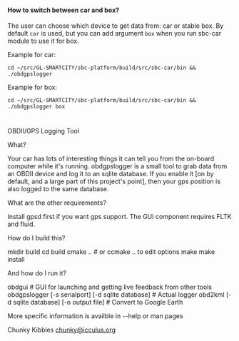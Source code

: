 
#### How to switch between car and box?
The user can choose which device to get data from: car or stable box. By default ```car``` is used, but you can add argument ```box``` when you run sbc-car module to use it for box.

Example for car:
```
cd ~/src/GL-SMARTCITY/sbc-platform/build/src/sbc-car/bin && ./obdgpslogger
```
Example for box:

```
cd ~/src/GL-SMARTCITY/sbc-platform/build/src/sbc-car/bin && ./obdgpslogger box
```
#
OBDII/GPS Logging Tool


What?

Your car has lots of interesting things it can tell you from the
on-board computer while it's running. obdgpslogger is a small tool
to grab data from an OBDII device and log it to an sqlite database.
If you enable it [on by default, and a large part of this project's
point], then your gps position is also logged to the same database.


What are the other requirements?

Install gpsd first if you want gps support.
The GUI component requires FLTK and fluid.


How do I build this?

mkdir build
cd build
cmake .. # or ccmake .. to edit options
make
make install


And how do I run it?

obdgui # GUI for launching and getting live feedback from other tools
obdgpslogger [-s serialport] [-d sqlite database] # Actual logger
obd2kml [-d sqlite database] [-o output file] # Convert to Google Earth

More specific information is availble in --help or man pages


Chunky Kibbles
chunky@icculus.org

